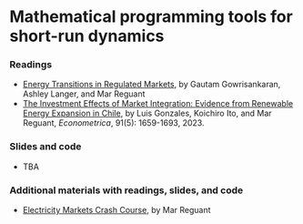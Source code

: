 # Mathematical programming tools for short-run dynamics

### Readings
- [Energy Transitions in Regulated Markets](https://mreguant.github.io/papers/energy_transitions_regulated_markets.pdf), by Gautam Gowrisankaran, Ashley Langer, and Mar Reguant
- [The Investment Effects of Market Integration: Evidence from Renewable Energy Expansion in Chile](https://mreguant.github.io/papers/Market_Integration_Gonzales_Ito_Reguant.pdf), by Luis Gonzales, Koichiro Ito, and Mar Reguant, *Econometrica*,  91(5): 1659-1693, 2023.

### Slides and code
- TBA

### Additional materials with readings, slides, and code
- [Electricity Markets Crash Course](https://mreguant.github.io/em-course), by Mar Reguant
